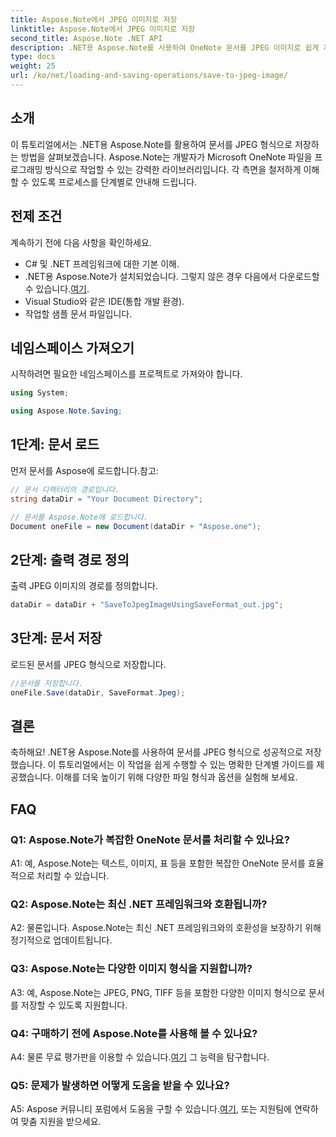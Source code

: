 ```yaml
---
title: Aspose.Note에서 JPEG 이미지로 저장
linktitle: Aspose.Note에서 JPEG 이미지로 저장
second_title: Aspose.Note .NET API
description: .NET용 Aspose.Note를 사용하여 OneNote 문서를 JPEG 이미지로 쉽게 저장하는 방법을 알아보세요. 단계별 가이드가 포함되어 있습니다.
type: docs
weight: 25
url: /ko/net/loading-and-saving-operations/save-to-jpeg-image/
---
```

## 소개

이 튜토리얼에서는 .NET용 Aspose.Note를 활용하여 문서를 JPEG 형식으로 저장하는 방법을 살펴보겠습니다. Aspose.Note는 개발자가 Microsoft OneNote 파일을 프로그래밍 방식으로 작업할 수 있는 강력한 라이브러리입니다. 각 측면을 철저하게 이해할 수 있도록 프로세스를 단계별로 안내해 드립니다.

## 전제 조건

계속하기 전에 다음 사항을 확인하세요.
- C# 및 .NET 프레임워크에 대한 기본 이해.
-  .NET용 Aspose.Note가 설치되었습니다. 그렇지 않은 경우 다음에서 다운로드할 수 있습니다.[여기](https://releases.aspose.com/note/net/).
- Visual Studio와 같은 IDE(통합 개발 환경).
- 작업할 샘플 문서 파일입니다.

## 네임스페이스 가져오기

시작하려면 필요한 네임스페이스를 프로젝트로 가져와야 합니다.

```csharp
using System;

using Aspose.Note.Saving;
```

## 1단계: 문서 로드

먼저 문서를 Aspose에 로드합니다.참고:

```csharp
// 문서 디렉터리의 경로입니다.
string dataDir = "Your Document Directory";

// 문서를 Aspose.Note에 로드합니다.
Document oneFile = new Document(dataDir + "Aspose.one");
```

## 2단계: 출력 경로 정의

출력 JPEG 이미지의 경로를 정의합니다.

```csharp
dataDir = dataDir + "SaveToJpegImageUsingSaveFormat_out.jpg";
```

## 3단계: 문서 저장

로드된 문서를 JPEG 형식으로 저장합니다.

```csharp
//문서를 저장합니다.
oneFile.Save(dataDir, SaveFormat.Jpeg);
```

## 결론

축하해요! .NET용 Aspose.Note를 사용하여 문서를 JPEG 형식으로 성공적으로 저장했습니다. 이 튜토리얼에서는 이 작업을 쉽게 수행할 수 있는 명확한 단계별 가이드를 제공했습니다. 이해를 더욱 높이기 위해 다양한 파일 형식과 옵션을 실험해 보세요.

## FAQ

### Q1: Aspose.Note가 복잡한 OneNote 문서를 처리할 수 있나요?

A1: 예, Aspose.Note는 텍스트, 이미지, 표 등을 포함한 복잡한 OneNote 문서를 효율적으로 처리할 수 있습니다.

### Q2: Aspose.Note는 최신 .NET 프레임워크와 호환됩니까?

A2: 물론입니다. Aspose.Note는 최신 .NET 프레임워크와의 호환성을 보장하기 위해 정기적으로 업데이트됩니다.

### Q3: Aspose.Note는 다양한 이미지 형식을 지원합니까?

A3: 예, Aspose.Note는 JPEG, PNG, TIFF 등을 포함한 다양한 이미지 형식으로 문서를 저장할 수 있도록 지원합니다.

### Q4: 구매하기 전에 Aspose.Note를 사용해 볼 수 있나요?

 A4: 물론 무료 평가판을 이용할 수 있습니다.[여기](https://releases.aspose.com/) 그 능력을 탐구합니다.

### Q5: 문제가 발생하면 어떻게 도움을 받을 수 있나요?

A5: Aspose 커뮤니티 포럼에서 도움을 구할 수 있습니다.[여기](https://forum.aspose.com/c/note/28), 또는 지원팀에 연락하여 맞춤 지원을 받으세요.